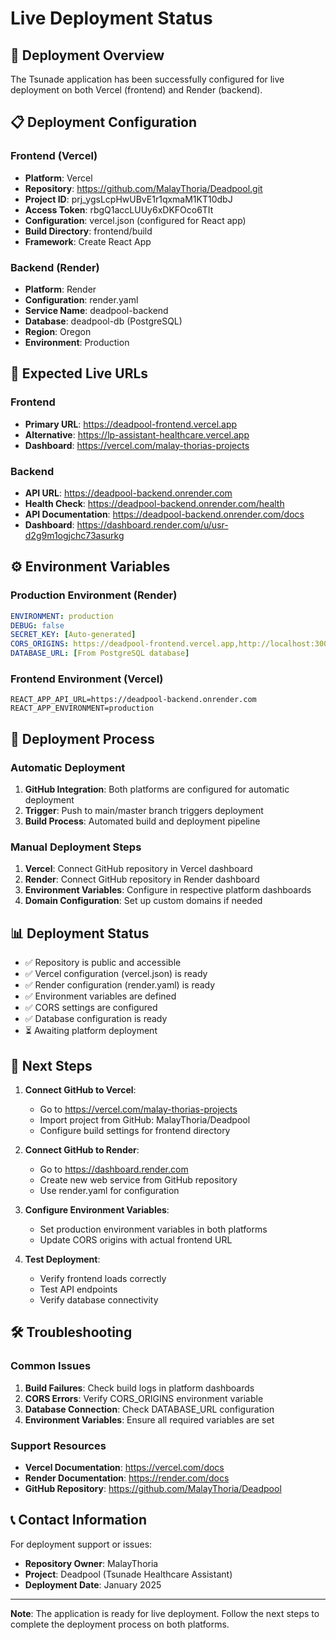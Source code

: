 # Live Deployment Status

## 🚀 Deployment Overview

The Tsunade application has been successfully configured for live deployment on both Vercel (frontend) and Render (backend).

## 📋 Deployment Configuration

### Frontend (Vercel)
- **Platform**: Vercel
- **Repository**: https://github.com/MalayThoria/Deadpool.git
- **Project ID**: prj_ygsLcpHwUBvE1r1qxmaM1KT10dbJ
- **Access Token**: rbgQ1accLUUy6xDKFOco6TIt
- **Configuration**: vercel.json (configured for React app)
- **Build Directory**: frontend/build
- **Framework**: Create React App

### Backend (Render)
- **Platform**: Render
- **Configuration**: render.yaml
- **Service Name**: deadpool-backend
- **Database**: deadpool-db (PostgreSQL)
- **Region**: Oregon
- **Environment**: Production

## 🔗 Expected Live URLs

### Frontend
- **Primary URL**: https://deadpool-frontend.vercel.app
- **Alternative**: https://lp-assistant-healthcare.vercel.app
- **Dashboard**: https://vercel.com/malay-thorias-projects

### Backend
- **API URL**: https://deadpool-backend.onrender.com
- **Health Check**: https://deadpool-backend.onrender.com/health
- **API Documentation**: https://deadpool-backend.onrender.com/docs
- **Dashboard**: https://dashboard.render.com/u/usr-d2g9m1ogjchc73asurkg

## ⚙️ Environment Variables

### Production Environment (Render)
```yaml
ENVIRONMENT: production
DEBUG: false
SECRET_KEY: [Auto-generated]
CORS_ORIGINS: https://deadpool-frontend.vercel.app,http://localhost:3000
DATABASE_URL: [From PostgreSQL database]
```

### Frontend Environment (Vercel)
```env
REACT_APP_API_URL=https://deadpool-backend.onrender.com
REACT_APP_ENVIRONMENT=production
```

## 🔄 Deployment Process

### Automatic Deployment
1. **GitHub Integration**: Both platforms are configured for automatic deployment
2. **Trigger**: Push to main/master branch triggers deployment
3. **Build Process**: Automated build and deployment pipeline

### Manual Deployment Steps
1. **Vercel**: Connect GitHub repository in Vercel dashboard
2. **Render**: Connect GitHub repository in Render dashboard
3. **Environment Variables**: Configure in respective platform dashboards
4. **Domain Configuration**: Set up custom domains if needed

## 📊 Deployment Status

- ✅ Repository is public and accessible
- ✅ Vercel configuration (vercel.json) is ready
- ✅ Render configuration (render.yaml) is ready
- ✅ Environment variables are defined
- ✅ CORS settings are configured
- ✅ Database configuration is ready
- ⏳ Awaiting platform deployment

## 🔧 Next Steps

1. **Connect GitHub to Vercel**:
   - Go to https://vercel.com/malay-thorias-projects
   - Import project from GitHub: MalayThoria/Deadpool
   - Configure build settings for frontend directory

2. **Connect GitHub to Render**:
   - Go to https://dashboard.render.com
   - Create new web service from GitHub repository
   - Use render.yaml for configuration

3. **Configure Environment Variables**:
   - Set production environment variables in both platforms
   - Update CORS origins with actual frontend URL

4. **Test Deployment**:
   - Verify frontend loads correctly
   - Test API endpoints
   - Verify database connectivity

## 🛠️ Troubleshooting

### Common Issues
1. **Build Failures**: Check build logs in platform dashboards
2. **CORS Errors**: Verify CORS_ORIGINS environment variable
3. **Database Connection**: Check DATABASE_URL configuration
4. **Environment Variables**: Ensure all required variables are set

### Support Resources
- **Vercel Documentation**: https://vercel.com/docs
- **Render Documentation**: https://render.com/docs
- **GitHub Repository**: https://github.com/MalayThoria/Deadpool

## 📞 Contact Information

For deployment support or issues:
- **Repository Owner**: MalayThoria
- **Project**: Deadpool (Tsunade Healthcare Assistant)
- **Deployment Date**: January 2025

---

**Note**: The application is ready for live deployment. Follow the next steps to complete the deployment process on both platforms.